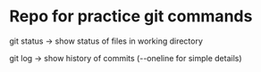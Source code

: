 # Repo for practice git commands

git status -> show status of files in working directory

git log -> show history of commits (--oneline for simple details)